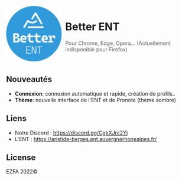 <img width="150" height="150" align="left" style="float: left; margin: 0 10px 0 0;" alt="ENT" src="/assets/128x.png">  

# Better ENT

> Pour Chrome, Edge, Opera... (Actuellement indisponible pour Firefox)
<br />

## Nouveautés

*  **Connexion**: connexion automatique et rapide, création de profils..
*  **Thème**: nouvelle interface de l'ENT et de Pronote (thème sombre)

## Liens

*   Notre Discord : https://discord.gg/CgkXJrc2Yj
*   L'ENT : https://aristide-berges.ent.auvergnerhonealpes.fr/

## License
EZFA 2022©
